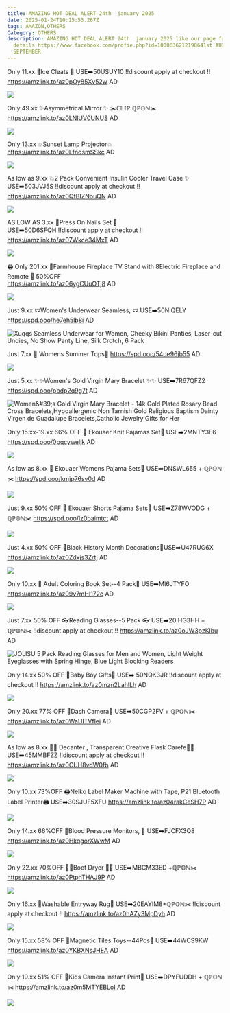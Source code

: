 ```yaml
---
title: AMAZING HOT DEAL ALERT 24th  january 2025
date: 2025-01-24T10:15:53.267Z
tags: AMAZON,OTHERS
Category: OTHERS
description: AMAZING HOT DEAL ALERT 24th  january 2025 like our page for more
  details https://www.facebook.com/profie.php?id=1000636212198641st AUGUST9th
  SEPTEMBER
---
```

Only 11.xx
🧊Ice Cleats 🧊
USE➡️50USUY10
‼️discount apply at checkout ‼️
https://amzlink.to/az0pOy85Xv52w
AD

<!--StartFragment-->

![](https://m.media-amazon.com/images/I/81BDhE6fVWL._AC_SL1500_.jpg)

<!--EndFragment-->

Only 49.xx
✨Asymmetrical Mirror ✨
 ✂️ℂ𝕃𝕀ℙ ℚℙ𝕆ℕ✂️
https://amzlink.to/az0LNlUV0UNUS
AD

<!--StartFragment-->

![](https://m.media-amazon.com/images/I/81-ly77RC+L._AC_SL1500_.jpg)

<!--EndFragment-->

Only 13.xx
💥Sunset Lamp Projector💥\
https://amzlink.to/az0LfndsmSSkc
AD

<!--StartFragment-->

![](https://m.media-amazon.com/images/I/81k7h0YafpL._AC_SL1500_.jpg)

<!--EndFragment-->

As low as 9.xx
💥2 Pack Convenient Insulin Cooler Travel Case ✨
USE➡️503JVJ5S
‼️discount apply at checkout ‼️
https://amzlink.to/az0QfBIZNouQN
AD

<!--StartFragment-->

![](https://m.media-amazon.com/images/I/71o7Ud0d-WL._SL1500_.jpg)

<!--EndFragment-->

AS LOW AS 3.xx
💅Press On Nails Set 💅\
USE➡️50D6SFQH 
‼️discount apply at checkout ‼️\
https://amzlink.to/az07Wkce34MxT
AD

<!--StartFragment-->

![](https://m.media-amazon.com/images/I/71DCqL1kTbL._SL1500_.jpg)

<!--EndFragment-->

🖨️
Only 201.xx
🌟Farmhouse Fireplace TV Stand with 8Electric Fireplace and Remote 🌟
50%OFF\
https://amzlink.to/az06ygCUuOTj8
AD

<!--StartFragment-->

![](https://m.media-amazon.com/images/I/81CTdFmwfEL._AC_SL1500_.jpg)

<!--EndFragment-->

Just 9.xx
🩲Women's Underwear Seamless, 🩲
USE➡️50NIQELY
https://spd.ooo/he7eh5lb8i
AD

<!--StartFragment-->

![Xuqqs Seamless Underwear for Women, Cheeky Bikini Panties, Laser-cut Undies, No Show Panty Line, Silk Crotch, 6 Pack](https://m.media-amazon.com/images/I/61A3eUD03HL._AC_SX522_.jpg)

<!--EndFragment-->

Just 7.xx
👕 Womens Summer Tops👕
https://spd.ooo/54ue96jb55
AD

<!--StartFragment-->

![](https://m.media-amazon.com/images/I/81pijS6IH+L._AC_SX569_.jpg)

<!--EndFragment-->

Just 5.xx
✨✨Women's Gold Virgin Mary Bracelet ✨✨
USE➡️7R67QFZ2
https://spd.ooo/pbdp2q9g7t
AD

<!--StartFragment-->

![Women\&#39;s Gold Virgin Mary Bracelet - 14k Gold Plated Rosary Bead Cross Bracelets,Hypoallergenic Non Tarnish Gold Religious Baptism Dainty Virgen de Guadalupe Bracelets,Catholic Jewelry Gifts for Her](https://m.media-amazon.com/images/I/618EXCe2doL._AC_SY500_.jpg)

<!--EndFragment-->

Only 15.xx-19.xx
66% OFF
🌟 Ekouaer Knit Pajamas Set🌟
USE➡️2MNTY3E6 
 https://spd.ooo/0pqcyweljk
AD

<!--StartFragment-->

![](https://m.media-amazon.com/images/I/81ooMQ+pQaL._AC_SY679_.jpg)

<!--EndFragment-->

As low as 8.xx
👖 Ekouaer Womens Pajama Sets👖
USE➡️DNSWL655 + ℚℙ𝕆ℕ✂️
 https://spd.ooo/kmjp76sv0d
AD

<!--StartFragment-->

![](https://m.media-amazon.com/images/I/81LBUvM21hL._AC_SX679_.jpg)

<!--EndFragment-->

Just 9.xx
50% OFF
👖 Ekouaer Shorts Pajama Sets👖
USE➡️Z78WVODG + ℚℙ𝕆ℕ✂️
 https://spd.ooo/lz0baimtct
AD

<!--StartFragment-->

![](https://m.media-amazon.com/images/I/711K2-4HtfL._AC_SX522_.jpg)

<!--EndFragment-->

Just 4.xx
50% OFF 
🌟Black History Month Decorations🌟USE➡️U47RUG6X 
 https://amzlink.to/az0Zdxjs3Zrtj
AD

<!--StartFragment-->

![](https://m.media-amazon.com/images/I/81ku4pF7aqL._AC_SL1500_.jpg)

<!--EndFragment-->

Only 10.xx
🎨 Adult Coloring Book Set--4 Pack🎨
USE➡️MI6JTYFO
https://amzlink.to/az09v7mHI172c
AD

<!--StartFragment-->

![](https://m.media-amazon.com/images/I/91o5bUac1dL._AC_SL1500_.jpg)

<!--EndFragment-->

Just 7.xx
50% OFF
 👓Reading Glasses--5 Pack 👓
USE➡️20IHG3HH + ℚℙ𝕆ℕ✂️
‼️discount apply at checkout ‼️
https://amzlink.to/az0oJW3pzKlbu
AD

<!--StartFragment-->

![JOLISU 5 Pack Reading Glasses for Men and Women, Light Weight Eyeglasses with Spring Hinge, Blue Light Blocking Readers](https://m.media-amazon.com/images/I/81w5v4ijfOL._AC_SX522_.jpg)

<!--EndFragment-->

Only 14.xx
50% OFF 
💙Baby Boy Gifts💙
USE➡️ 50NQK3JR
‼️discount apply at checkout ‼️
https://amzlink.to/az0mzn2LahlLh
AD



<!--StartFragment-->

![](https://m.media-amazon.com/images/I/81jWgvUuNUL._SL1500_.jpg)

<!--EndFragment-->

Only 20.xx
77% OFF 
📸Dash Camera📸
USE➡️50CGP2FV + ℚℙ𝕆ℕ✂️
https://amzlink.to/az0WaUITVflei
AD

<!--StartFragment-->

![](https://m.media-amazon.com/images/I/71pReqPrJoL._AC_SL1500_.jpg)

<!--EndFragment-->

As low as 8.xx
🥃🥃 Decanter , Transparent Creative Flask Carefe🥃🥃
USE➡️45MMBFZZ
‼️discount apply at checkout ‼️
https://amzlink.to/az0CUH8vdW0fb
AD

<!--StartFragment-->

![](https://m.media-amazon.com/images/I/711bwYAYkDL._AC_SL1500_.jpg)

<!--EndFragment-->

Only 10.xx
73%OFF
🖨️Nelko Label Maker Machine with Tape, P21 Bluetooth Label Printer🖨️
USE➡️30SJUF5XFU
https://amzlink.to/az04rakCeSH7P
AD

<!--StartFragment-->

![](https://m.media-amazon.com/images/I/61HK+IsxCvL._AC_SL1500_.jpg)

<!--EndFragment-->

Only 14.xx
66%OFF
🌟Blood Pressure Monitors, 🌟
USE➡️FJCFX3Q8
https://amzlink.to/az0HkqgorXWwM
AD

<!--StartFragment-->

![](https://m.media-amazon.com/images/I/715LHO9x+tL._AC_SL1500_.jpg)

<!--EndFragment-->

Only 22.xx
70%OFF
🥾🥾Boot Dryer 🥾🥾
USE➡️MBCM33ED +ℚℙ𝕆ℕ✂️
https://amzlink.to/az0PtphTHAJ9P
AD

<!--StartFragment-->

![](https://m.media-amazon.com/images/I/71x+eIIW8AL._AC_SL1500_.jpg)

<!--EndFragment-->

Only 16.xx
 🎀Washable Entryway Rug🎀
USE➡️20EAYIM8+ℚℙ𝕆ℕ✂️
‼️discount apply at checkout ‼️
https://amzlink.to/az0hAZy3MpDyh
AD

<!--StartFragment-->

![](https://m.media-amazon.com/images/I/91+yot6ViFL._AC_SL1500_.jpg)

<!--EndFragment-->

Only 15.xx
58% OFF 
🌟Magnetic Tiles Toys--44Pcs🌟
USE➡️44WCS9KW  https://amzlink.to/az0YKBXNsJHEA
AD

<!--StartFragment-->

![](https://m.media-amazon.com/images/I/91eXkAAseRL._AC_SL1500_.jpg)

<!--EndFragment-->

Only 19.xx
51% OFF 
📸Kids Camera Instant Print📸
USE➡️DPYFUDDH + ℚℙ𝕆ℕ✂️ https://amzlink.to/az0m5MTYEBLoI
AD

<!--StartFragment-->

![](https://m.media-amazon.com/images/I/71ZHSH27g1L._AC_SL1500_.jpg)

<!--EndFragment-->